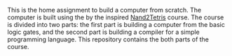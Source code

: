 This is the home assignment to build a computer from scratch. The computer is built using the by the inspired [Nand2Tetris](https://www.nand2tetris.org/) course. The course is divided into two parts: the first part is building a computer from the basic logic gates, and the second part is building a compiler for a simple programming language. This repository contains the both parts of the course.